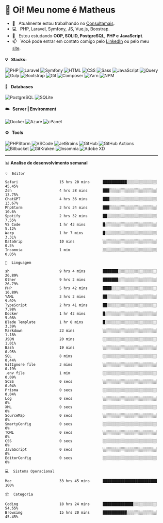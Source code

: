 # 👋 Oi! Meu nome é Matheus

- 🔭 &nbsp; Atualmente estou trabalhando no [Consultamais](https://consultamais.com.br/).
- 💻 &nbsp; PHP, Laravel, Symfony, JS, Vue.js, Boostrap.
- 🌱 &nbsp; Estou estudando **OOP, SOLID, PostgreSQL, PHP e JavaScript**.
- 📫 &nbsp; Você pode entrar em contato comigo pelo [LinkedIn](https://www.linkedin.com/in/matheuscamargoxavier/) ou pelo meu [site](https://matheuscamargo.co).

#### 💡 &nbsp; Stacks:
![PHP](https://img.shields.io/badge/-PHP-777BB4?&logo=php&logoColor=FFFFFF)
![Laravel](https://img.shields.io/badge/-Laravel-FF2D20?&logo=laravel&logoColor=FFFFFF)
![Symfony](https://img.shields.io/badge/-Symfony-000000?&logo=symfony&logoColor=FFFFFF)
![HTML](https://img.shields.io/badge/-HTML-E34F26?&logo=html5&logoColor=FFFFFF)
![CSS](https://img.shields.io/badge/-CSS-1572B6?&logo=css3&logoColor=FFFFFF)
![Sass](https://img.shields.io/badge/-Sass-CC6699?&logo=sass&logoColor=FFFFFF)
![JavaScript](https://img.shields.io/badge/-JavaScript-F7DF1E?&logo=javascript&logoColor=FFFFFF)
![jQuery](https://img.shields.io/badge/-jQuery-0769AD?&logo=jquery&logoColor=FFFFFF)
![Gulp](https://img.shields.io/badge/-Gulp-CF4647?&logo=gulp&logoColor=FFFFFF)
![Bootstrap](https://img.shields.io/badge/-Bootstrap-7952B3?&logo=bootstrap&logoColor=FFFFFF)
![Git](https://img.shields.io/badge/-Git-F05032?&logo=git&logoColor=FFFFFF)
![Composer](https://img.shields.io/badge/-Composer-885630?&logo=composer&logoColor=FFFFFF)
![Yarn](https://img.shields.io/badge/-Yarn-2C8EBB?&logo=yarn&logoColor=FFFFFF)
![NPM](https://img.shields.io/badge/-npm-CB3837?&logo=npm&logoColor=FFFFFF)

#### 💾 &nbsp; Databases
![PostgreSQL](https://img.shields.io/badge/-PostgreSQL-336791?&logo=PostgreSQL&logoColor=FFFFFF)
![SQLite](https://img.shields.io/badge/-SQLite-003B57?&logo=SQLite&logoColor=FFFFFF)

#### ☁️ &nbsp; Server | Environment
![Docker](https://img.shields.io/badge/-Docker-2496ED?&logo=docker&logoColor=FFFFFF)
![Azure](https://img.shields.io/badge/-Azure-0089D6?&logo=microsoft%20azure&logoColor=FFFFFF)
![cPanel](https://img.shields.io/badge/-cPanel-FF6C2C?&logo=cpanel&logoColor=FFFFFF)

#### ⚙️ &nbsp; Tools
![PHPStorm](https://img.shields.io/badge/-PHPStorm-000000?&logo=PHPStorm&logoColor=FFFFFF)
![VSCode](https://img.shields.io/badge/-VSCode-007ACC?&logo=Visual%20Studio%20Code&logoColor=FFFFFF) 
![JetBrains](https://img.shields.io/badge/-JetBrains-000000?&logo=jetbrains&logoColor=FFFFFF) 
![GitHub](https://img.shields.io/badge/-GitHub-181717?&logo=github&logoColor=FFFFFF) 
![GitHub Actions](https://img.shields.io/badge/-GitHub%20Actions-181717?&logo=GitHub%20Actions&logoColor=FFFFFF) 
![Bitbucket](https://img.shields.io/badge/-Bitbucket-0052CC?&logo=bitbucket&logoColor=FFFFFF)
![GitKraken](https://img.shields.io/badge/-GitKraken-179287?&logo=GitKraken&logoColor=FFFFFF)
![Insomnia](https://img.shields.io/badge/-Insomnia-5849BE?&logo=Insomnia&logoColor=FFFFFF)
![Adobe XD](https://img.shields.io/badge/-Adobe%20XD-FF61F6?&logo=adobe%20xd&logoColor=FFFFFF) 
_______

📊  **Analise de desenvolvimento semanal**
```text
💡  Editor

Safari                   15 hrs 20 mins      ███████████░░░░░░░░░░░░░░     45.45%
Zsh                      4 hrs 38 mins       ███░░░░░░░░░░░░░░░░░░░░░░     13.75%
ChatGPT                  4 hrs 36 mins       ███░░░░░░░░░░░░░░░░░░░░░░     13.67%
PhpStorm                 3 hrs 34 mins       ███░░░░░░░░░░░░░░░░░░░░░░      10.6%
Spotify                  2 hrs 32 mins       ██░░░░░░░░░░░░░░░░░░░░░░░      7.55%
VS Code                  1 hr 43 mins        █░░░░░░░░░░░░░░░░░░░░░░░░      5.12%
Warp                     1 hr 7 mins         █░░░░░░░░░░░░░░░░░░░░░░░░      3.31%
DataGrip                 10 mins             ░░░░░░░░░░░░░░░░░░░░░░░░░       0.5%
Insomnia                 1 min               ░░░░░░░░░░░░░░░░░░░░░░░░░      0.05%
```
```text
💬  Linguagem

sh                       9 hrs 4 mins        ███████░░░░░░░░░░░░░░░░░░     26.89%
Other                    9 hrs 2 mins        ███████░░░░░░░░░░░░░░░░░░     26.79%
PHP                      5 hrs 42 mins       ████░░░░░░░░░░░░░░░░░░░░░     16.89%
YAML                     3 hrs 2 mins        ██░░░░░░░░░░░░░░░░░░░░░░░      9.02%
TypeScript               2 hrs 41 mins       ██░░░░░░░░░░░░░░░░░░░░░░░      7.98%
Docker                   1 hr 42 mins        █░░░░░░░░░░░░░░░░░░░░░░░░      5.08%
Blade Template           1 hr 8 mins         █░░░░░░░░░░░░░░░░░░░░░░░░      3.39%
Markdown                 23 mins             ░░░░░░░░░░░░░░░░░░░░░░░░░      1.18%
JSON                     20 mins             ░░░░░░░░░░░░░░░░░░░░░░░░░      1.01%
Bash                     19 mins             ░░░░░░░░░░░░░░░░░░░░░░░░░      0.95%
SQL                      8 mins              ░░░░░░░░░░░░░░░░░░░░░░░░░      0.44%
GitIgnore file           3 mins              ░░░░░░░░░░░░░░░░░░░░░░░░░      0.19%
.env file                1 min               ░░░░░░░░░░░░░░░░░░░░░░░░░      0.09%
SCSS                     0 secs              ░░░░░░░░░░░░░░░░░░░░░░░░░      0.04%
Prisma                   0 secs              ░░░░░░░░░░░░░░░░░░░░░░░░░      0.04%
Log                      0 secs              ░░░░░░░░░░░░░░░░░░░░░░░░░         0%
XML                      0 secs              ░░░░░░░░░░░░░░░░░░░░░░░░░         0%
SourceMap                0 secs              ░░░░░░░░░░░░░░░░░░░░░░░░░         0%
SmartyConfig             0 secs              ░░░░░░░░░░░░░░░░░░░░░░░░░         0%
TOML                     0 secs              ░░░░░░░░░░░░░░░░░░░░░░░░░         0%
CSS                      0 secs              ░░░░░░░░░░░░░░░░░░░░░░░░░         0%
JavaScript               0 secs              ░░░░░░░░░░░░░░░░░░░░░░░░░         0%
EditorConfig             0 secs              ░░░░░░░░░░░░░░░░░░░░░░░░░         0%
```
```text
💻  Sistema Operacional

Mac                      33 hrs 45 mins      █████████████████████████       100%
```
```text
📦  Categoria

Coding                   18 hrs 24 mins      ██████████████░░░░░░░░░░░     54.55%
Browsing                 15 hrs 20 mins      ███████████░░░░░░░░░░░░░░     45.45%
```
